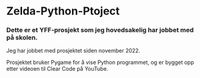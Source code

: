 # Zelda-Python-Ptoject

### Dette er et YFF-prosjekt som jeg hovedsakelig har jobbet med på skolen.
Jeg har jobbet med prosjektet siden november 2022.


Prosjektet bruker Pygame for å vise Python programmet, og er bygget opp etter 
videoen til Clear Code på YouTube.
